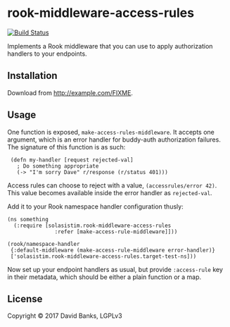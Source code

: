 # rook-middleware-access-rules

[![Build Status](https://travis-ci.org/amoe/rook-middleware-access-rules.svg?branch=master)](https://travis-ci.org/amoe/rook-middleware-access-rules)

Implements a Rook middleware that you can use to apply authorization handlers to
your endpoints.

## Installation

Download from http://example.com/FIXME.

## Usage

One function is exposed, `make-access-rules-middleware`.  It accepts one argument,
which is an error handler for buddy-auth authorization failures.  The signature
of this function is as such:

     (defn my-handler [request rejected-val]
       ; Do something appropriate
       (-> "I'm sorry Dave" r/response (r/status 401)))

Access rules can choose to reject with a value, `(accessrules/error 42)`.  This
value becomes available inside the error handler as `rejected-val`.

Add it to your Rook namespace handler configuration thusly:

    (ns something
      (:require [solasistim.rook-middleware-access-rules
                   :refer [make-access-rule-middleware]]))

    (rook/namespace-handler
     {:default-middleware (make-access-rule-middleware error-handler)}
     ['solasistim.rook-middleware-access-rules.target-test-ns]))

Now set up your endpoint handlers as usual, but provide `:access-rule` key in
their metadata, which should be either a plain function or a map.

## License

Copyright © 2017 David Banks, LGPLv3
